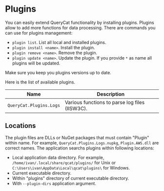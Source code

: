 # Plugins

You can easily extend QueryCat functionality by installing plugins. Plugins allow to add more functions for data processing. There are commands you can use for plugins management:

- `plugin list`. List all local and installed plugins.
- `plugin install <name>`. Install the plugin.
- `plugin remove <name>`. Remove the plugin.
- `plugin update <name>`. Update the plugin. If you provide `*` as name all plugins will be updated.

Make sure you keep you plugins versions up to date.

Here is the list of available plugins.

| Name | Description |
| --- | --- |
| `QueryCat.Plugins.Logs` | Various functions to parse log files (IISW3C). |

## Locations

The plugin files are DLLs or NuGet packages that must contain "Plugin" within name. For example, `QueryCat.Plugins.Logs.nupkg`, `Plugin.AWS.dll` are correct names. The application searchs plugins within following locations:

- Local application data directory. For example, `/home/ivan/.local/share/qcat/plugins/` for Unix or `C:\Users\ivan\AppData\Local\qcat\plugins\` for Windows.
- Current executable directory.
- Within "plugins" directory of current executable directory.
- With `--plugin-dirs` application argument.
